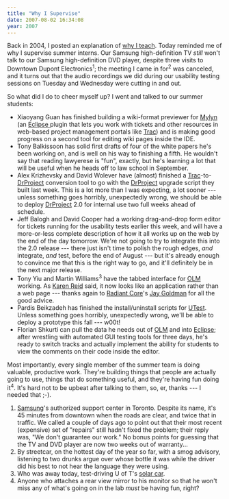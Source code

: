 ```yaml
---
title: "Why I Supervise"
date: 2007-08-02 16:34:08
year: 2007
---
```

Back in 2004, I posted an explanation of <a href="http://pyre.third-bit.com/blog/archives/157.html">why I teach</a>.  Today reminded me of why I supervise summer interns.  Our Samsung high-definition TV <em>still</em> won't talk to our Samsung high-definition DVD player, despite three visits to Downtown Dupont Electronics<sup>1</sup>; the meeting I came in for<sup>2</sup> was canceled, and it turns out that the audio recordings we did during our usability testing sessions on Tuesday and Wednesday were cutting in and out.

So what did I do to cheer myself up? I went and talked to our summer students:
<ul>
	<li>Xiaoyang Guan has finished building a wiki-format previewer for <a href="http://www.eclipse.org/mylyn/">Mylyn</a> (an <a href="http://www.eclipse.org">Eclipse </a>plugin that lets you work with tickets and other resources in web-based project management portals like <a href="http://trac.edgewall.org">Trac</a>) and is making good progress on a second tool for editing wiki pages inside the IDE.</li>
	<li>Tony Balkissoon has solid first drafts of four of the white papers he's been working on, and is well on his way to finishing a fifth. He wouldn't say that reading lawyerese is "fun", exactly, but he's learning a lot that will be useful when he heads off to law school in September.</li>
	<li>Alex Krizhevsky and David Wolever have (almost) finished a <a href="http://trac.edgewall.org">Trac</a>-to-<a href="http://www.drproject.org">DrProject</a> conversion tool to go with the <a href="http://www.drproject.org">DrProject</a> upgrade script they built last week.  This is a lot more than I was expecting, a lot sooner --- unless something goes horribly, unexpectedly wrong, we should be able to deploy <a href="http://www.drproject.org">DrProject</a> 2.0 for internal use two full weeks ahead of schedule.</li>
	<li>Jeff Balogh and David Cooper had a working drag-and-drop form editor for tickets running for the usability tests earlier this week, and will have a more-or-less complete description of how it all works up on the web by the end of the day tomorrow. We're not going to try to integrate this into the 2.0 release --- there just isn't time to polish the rough edges, <em>and</em> integrate, <em>and</em> test, before the end of August --- but it's already enough to convince me that this is the right way to go, and it'll definitely be in the next major release.</li>
	<li>Tony Yiu and Martin Williams<sup>3</sup> have the tabbed interface for <a href="http://www.drproject.org/olm">OLM</a> working.  As <a href="http://www.cs.toronto.edu/~reid">Karen Reid</a> said, it now looks like an application rather than a web page --- thanks again to <a href="http://www.radiantcore.com">Radiant Core</a>'s <a href="http://www.radiantcore.com/blog/author/jgoldman">Jay Goldman</a> for all the good advice.</li>
	<li>Pardis Beikzadeh has finished the install/uninstall scripts for <a href="http://www.drproject.org/utest">UTest</a>. Unless something goes horribly, unexpectedly wrong, we'll be able to deploy a prototype this fall --- w00t!</li>
	<li>Florian Shkurti can pull the data he needs out of <a href="http://www.drproject.org/olm">OLM</a> and into <a href="http://www.eclipse.org">Eclipse</a>; after wrestling with automated GUI testing tools for three days, he's ready to switch tracks and actually implement the ability for students to view the comments on their code inside the editor.</li>
</ul>
Most importantly, every single member of the summer team is doing valuable, productive work. They're building things that people are actually going to use, things that do something useful, and they're having fun doing it<sup>4</sup>. It's hard not to be upbeat after talking to them, so, er, thanks --- I needed that ;-).
<ol>
	<li><a href="http://www.samsung.com">Samsung</a>'s authorized support center in Toronto. Despite its name, it's 45 minutes from downtown when the roads are clear, and twice that in traffic.  We called a couple of days ago to point out that their most recent (expensive) set of "repairs" still hadn't fixed the problem; their reply was, "We don't guarantee our work." No bonus points for guessing that the TV and DVD player are now two weeks out of warranty...</li>
	<li>By streetcar, on the hottest day of the year so far, with a smog advisory, listening to two drunks argue over whose bottle it was while the driver did his best to not hear the language they were using.</li>
	<li>Who was away today, test-driving U of T's <a href="http://www.blueskysolar.utoronto.ca/">solar car</a>.</li>
	<li>Anyone who attaches a rear view mirror to his monitor so that he won't miss any of what's going on in the lab <em>must</em> be having fun, right?</li>
</ol>
